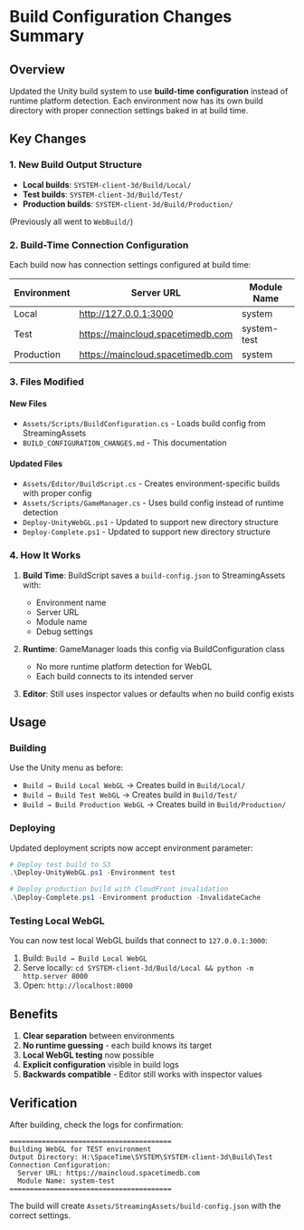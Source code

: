 # Build Configuration Changes Summary

## Overview
Updated the Unity build system to use **build-time configuration** instead of runtime platform detection. Each environment now has its own build directory with proper connection settings baked in at build time.

## Key Changes

### 1. New Build Output Structure
- **Local builds**: `SYSTEM-client-3d/Build/Local/`
- **Test builds**: `SYSTEM-client-3d/Build/Test/`
- **Production builds**: `SYSTEM-client-3d/Build/Production/`

(Previously all went to `WebBuild/`)

### 2. Build-Time Connection Configuration

Each build now has connection settings configured at build time:

| Environment | Server URL | Module Name |
|------------|------------|-------------|
| Local | http://127.0.0.1:3000 | system |
| Test | https://maincloud.spacetimedb.com | system-test |
| Production | https://maincloud.spacetimedb.com | system |

### 3. Files Modified

#### New Files
- `Assets/Scripts/BuildConfiguration.cs` - Loads build config from StreamingAssets
- `BUILD_CONFIGURATION_CHANGES.md` - This documentation

#### Updated Files
- `Assets/Editor/BuildScript.cs` - Creates environment-specific builds with proper config
- `Assets/Scripts/GameManager.cs` - Uses build config instead of runtime detection
- `Deploy-UnityWebGL.ps1` - Updated to support new directory structure
- `Deploy-Complete.ps1` - Updated to support new directory structure

### 4. How It Works

1. **Build Time**: BuildScript saves a `build-config.json` to StreamingAssets with:
   - Environment name
   - Server URL
   - Module name
   - Debug settings

2. **Runtime**: GameManager loads this config via BuildConfiguration class
   - No more runtime platform detection for WebGL
   - Each build connects to its intended server

3. **Editor**: Still uses inspector values or defaults when no build config exists

## Usage

### Building
Use the Unity menu as before:
- `Build → Build Local WebGL` → Creates build in `Build/Local/`
- `Build → Build Test WebGL` → Creates build in `Build/Test/`
- `Build → Build Production WebGL` → Creates build in `Build/Production/`

### Deploying
Updated deployment scripts now accept environment parameter:

```powershell
# Deploy test build to S3
.\Deploy-UnityWebGL.ps1 -Environment test

# Deploy production build with CloudFront invalidation
.\Deploy-Complete.ps1 -Environment production -InvalidateCache
```

### Testing Local WebGL
You can now test local WebGL builds that connect to `127.0.0.1:3000`:

1. Build: `Build → Build Local WebGL`
2. Serve locally: `cd SYSTEM-client-3d/Build/Local && python -m http.server 8000`
3. Open: `http://localhost:8000`

## Benefits

1. **Clear separation** between environments
2. **No runtime guessing** - each build knows its target
3. **Local WebGL testing** now possible
4. **Explicit configuration** visible in build logs
5. **Backwards compatible** - Editor still works with inspector values

## Verification

After building, check the logs for confirmation:
```
========================================
Building WebGL for TEST environment
Output Directory: H:\SpaceTime\SYSTEM\SYSTEM-client-3d\Build\Test
Connection Configuration:
  Server URL: https://maincloud.spacetimedb.com
  Module Name: system-test
========================================
```

The build will create `Assets/StreamingAssets/build-config.json` with the correct settings.